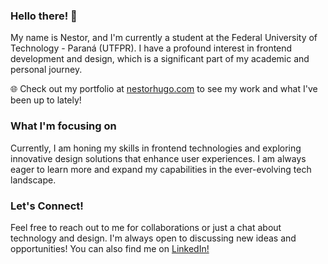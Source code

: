 
### Hello there! 👋

My name is Nestor, and I'm currently a student at the Federal University of Technology - Paraná (UTFPR). I have a profound interest in frontend development and design, which is a significant part of my academic and personal journey.

🌐 Check out my portfolio at [nestorhugo.com](https://www.nestorhugo.com) to see my work and what I've been up to lately!

### What I'm focusing on
Currently, I am honing my skills in frontend technologies and exploring innovative design solutions that enhance user experiences. I am always eager to learn more and expand my capabilities in the ever-evolving tech landscape.

### Let's Connect!
Feel free to reach out to me for collaborations or just a chat about technology and design. I'm always open to discussing new ideas and opportunities!
You can also find me on [LinkedIn!](https://www.linkedin.com/in/nestorhugo/)
